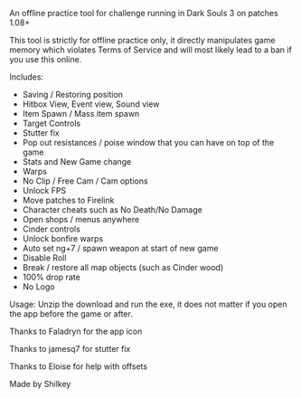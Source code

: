 An offline practice tool for challenge running in Dark Souls 3 on patches 1.08+

This tool is strictly for offline practice only, it directly manipulates game memory which violates Terms of Service and will most likely lead to a ban if you use this online.

Includes:
* Saving / Restoring position
* Hitbox View, Event view, Sound view
* Item Spawn / Mass item spawn
* Target Controls
* Stutter fix 
* Pop out resistances / poise window that you can have on top of the game
* Stats and New Game change
* Warps
* No Clip / Free Cam / Cam options
* Unlock FPS
* Move patches to Firelink
* Character cheats such as No Death/No Damage
* Open shops / menus anywhere
* Cinder controls
* Unlock bonfire warps
* Auto set ng+7 / spawn weapon at start of new game
* Disable Roll
* Break / restore all map objects (such as Cinder wood)
* 100% drop rate 
* No Logo 

Usage:
Unzip the download and run the exe, it does not matter if you open the app before the game or after.

Thanks to Faladryn for the app icon

Thanks to jamesq7 for stutter fix

Thanks to Eloise for help with offsets

Made by Shilkey



